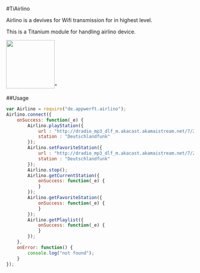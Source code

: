 #TiAirlino

Airlino is a devives for Wifi transmission for in highest level.

This is a Titanium module for handling airlino device.



<img src="https://encrypted-tbn3.gstatic.com/shopping?q=tbn:ANd9GcTviFhBPGfPsHhfypRPOjvsGZcid7GyMLuRxgVsroC8wEG05MxuBsXxDcgJxUI_1fiYAL1zoto&usqp=CAE" width=130>"

##Usage


```javascript
var Airlino = require("de.appwerft.airlino");
Airlino.connect({
    onSuccess: function(_e) {
        Airlino.playStation({
            url : "http://dradio_mp3_dlf_m.akacast.akamaistream.net/7/249/142684/v1/gnl.akacast.akamaistream.net/dradio_mp3_dlf_m,
            station : "Deutschlandfunk"
        });
        Airlino.setFavoriteStation({
            url : "http://dradio_mp3_dlf_m.akacast.akamaistream.net/7/249/142684/v1/gnl.akacast.akamaistream.net/dradio_mp3_dlf_m,
            station : "Deutschlandfunk"
        });
        Airlino.stop();
        Airlino.getCurrentStation({
            onSuccess: function(_e) {
            }
        });
        Airlino.getFavoriteStation({
            onSuccess: function(_e) {
            }
        });
        Airlino.getPlaylist({
            onSuccess: function(_e) {
            }
        });
    },
    onError: function() {
        console.log("not found");
    }
});

```